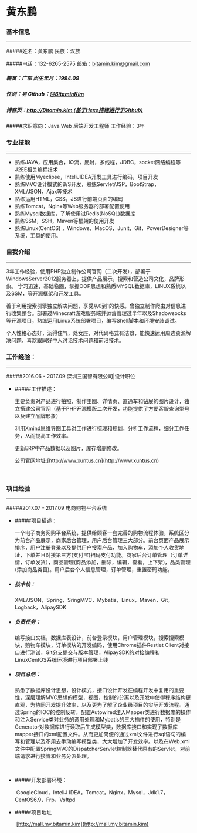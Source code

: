# 黄东鹏                        

### 基本信息

-----

#####姓名：黄东鹏							民族：汉族

#####电话：132-6265-2575					邮箱：bitamin.kim@gmail.com

##### 籍贯：广东							出生年月：1994.09

##### 性别：男								Github：[@BitaminKim](https://github.com/BitaminKim)

##### 博客页：[http://Bitamin.kim (基于Hexo搭建运行于Github)](http://Bitamin.kim)  

#####求职意向：Java Web 后端开发工程师	工作经验：3年		  

  



### 专业技能

-----

- 熟练JAVA，应用集合，IO流，反射，多线程，JDBC，socket网络编程等J2EE相关编程技术
- 熟练使用Myeclipse，InteliJIDEA开发工具进行编码，项目开发
- 熟练MVC设计模式的B/S开发，熟练Servlet/JSP，BootStrap，XML/JSON，Ajax等技术
- 熟练运用HTML，CSS，JS进行前端页面的编码
- 熟练Tomcat，Nginx等Web服务器的部署配置使用
- 熟练Mysql数据库，了解使用过Redis(NoSQL)数据库
- 熟练SSM，SSH，Maven等框架的使用开发
- 熟练Linux(CentOS) ，Windows，MacOS，Junit，Git，PowerDesigner等系统，工具的使用。







### 自我介绍

-----

3年工作经验，使用PHP独立制作公司官网（二次开发），部署于WindowsServer2012服务器上，提供产品展示，搜索和营造公司文化，品牌形象。
学习迅速，基础稳固，掌握OOP思想和熟悉MYSQL数据库，LINUX系统以及SSM，等开源框架和开发工具。

善于利用搜索引擎独立解决问题，享受从0到1的快感。曾独立制作爬虫对信息进行收集整合。部署过Minecraft游戏服务端并运营管理过半年以及Shadowsocks等开源项目，熟练运用Linux系统部署项目，编写Shell脚本和环境安装调试。

个人性格心态好，沉得住气，处女座，对代码格式有洁癖，能快速运用周边资源解决问题，喜欢跟同好中人讨论技术问题和前沿技术。



### 工作经验：

-----

#####2016.06 - 2017.09			深圳三国智有限公司|设计职位

- #####工作描述：

  主要负责对产品进行拍照，制作主图、详情页、直通车和钻展的图片设计，独立搭建公司官网（基于PHP开源模版二次开发，功能提供了方便客服查询型号以及建立品牌形象）

  利用Xmind思维导图工具对工作进行梳理和规划，分析工作流程，细分工作任务，从而提高工作效率。

  更新ERP中产品数据以及图片，库存增删修改。

  公司官网地址:[http://www.xuntus.cn](http://www.xuntus.cn)

  ​



### 项目经验

-----

#####2017.07 - 2017.09			电商购物平台系统

- #####项目描述：

  ​		一个电子商务网购平台系统，提供给顾客一套完善的购物流程体验，系统区分为前台产品展示，商家后台管理，用户后台管理三大部分。前台页面产品展示排序，用户注册登录以及提供用户搜索产品，加入购物车，添加个人收货地址，下单并且对接第三方(支付宝)扫码支付功能。商家后台订单管理（订单详情，订单发货），商品管理(商品添加，删除，编辑，查看，上下架)，品类管理(添加商品类目)。用户后台个人信息管理，订单管理，重置密码功能。


- ##### 技术栈：

  ​		XML/JSON，Spring，SringMVC，Mybatis，Linux，Maven，Git，Logback，AlipaySDK

- ##### 负责任务：

  ​		编写接口文档，数据库表设计，前台登录模块，用户管理模块，搜索搜索模块，购物车模块，订单模块的开发编码，使用Chrome插件Restlet Client对接口进行测试，Git分支提交与版本管理，AlipaySDK的对接编程和LinuxCentOS系统环境进行项目部署上线

- ##### 项目总结：

  ​		熟悉了数据库设计思想，设计模式，接口设计开发在编程开发中复用的重要性，深层理解MVC思想的模型，视图，控制的分离以及开发中使得程序结构更直观，为协同开发提升效率，以及更为了解了企业级项目的实际开发流程。通过Spring的IOC的控制反转，配置Autowired注入Mapper类进行数据库的操作和注入Service类对业务的调用处理和Mybatis的三大插件的使用，特别是Generator对数据库进行读取后生成模型类，数据库接口和实现了数据库mapper接口的xml配置文件。从而更加简便的通过xml文件进行sql语句的编写和管理以及不用去手动编写模型类，大大增加了开发效率。以及在Web.xml文件中配置SpringMVC的DispatcherServlet控制器替代原有的Servlet，对前端请求进行接管和业务分派处理。

  ​

- #####开发部署环境：

  ​		GoogleCloud，InteliJ IDEA，Tomcat，Nginx，Mysql，Jdk1.7，CentOS6.9，Frp，Vsftpd

- #####项目地址

  ​		[http://mall.my.bitamin.kim](http://mall.my.bitamin.kim)

  ​		


